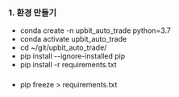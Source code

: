 ### 1. 환경 만들기

- conda create -n upbit_auto_trade python=3.7
- conda activate upbit_auto_trade
- cd ~/git/upbit_auto_trade/
- pip install --ignore-installed pip
- pip install -r requirements.txt

### 
- pip freeze > requirements.txt